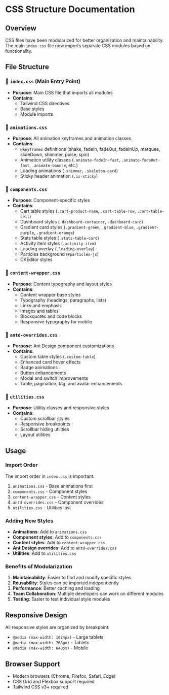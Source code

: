 # CSS Structure Documentation

## Overview
CSS files have been modularized for better organization and maintainability. The main `index.css` file now imports separate CSS modules based on functionality.

## File Structure

### 📁 `index.css` (Main Entry Point)
- **Purpose**: Main CSS file that imports all modules
- **Contains**: 
  - Tailwind CSS directives
  - Base styles
  - Module imports

### 📁 `animations.css`
- **Purpose**: All animation keyframes and animation classes
- **Contains**:
  - `@keyframes` definitions (shake, fadeIn, fadeOut, fadeInUp, marquee, slideDown, shimmer, pulse, spin)
  - Animation utility classes (`.animate-fadeIn-fast`, `.animate-fadeOut-fast`, `.animate-bounce`, etc.)
  - Loading animations (`.shimmer`, `.skeleton-card`)
  - Sticky header animation (`.is-sticky`)

### 📁 `components.css`
- **Purpose**: Component-specific styles
- **Contains**:
  - Cart table styles (`.cart-product-name`, `.cart-table-row`, `.cart-table-cell`)
  - Dashboard styles (`.dashboard-container`, `.dashboard-card`)
  - Gradient card styles (`.gradient-green`, `.gradient-blue`, `.gradient-purple`, `.gradient-orange`)
  - Stats table styles (`.stats-table-card`)
  - Activity item styles (`.activity-item`)
  - Loading overlay (`.loading-overlay`)
  - Particles background (`#particles-js`)
  - CKEditor styles

### 📁 `content-wrapper.css`
- **Purpose**: Content typography and layout styles
- **Contains**:
  - Content wrapper base styles
  - Typography (headings, paragraphs, lists)
  - Links and emphasis
  - Images and tables
  - Blockquotes and code blocks
  - Responsive typography for mobile

### 📁 `antd-overrides.css`
- **Purpose**: Ant Design component customizations
- **Contains**:
  - Custom table styles (`.custom-table`)
  - Enhanced card hover effects
  - Badge animations
  - Button enhancements
  - Modal and switch improvements
  - Table, pagination, tag, and avatar enhancements

### 📁 `utilities.css`
- **Purpose**: Utility classes and responsive styles
- **Contains**:
  - Custom scrollbar styles
  - Responsive breakpoints
  - Scrollbar hiding utilities
  - Layout utilities

## Usage

### Import Order
The import order in `index.css` is important:
1. `animations.css` - Base animations first
2. `components.css` - Component styles
3. `content-wrapper.css` - Content styles
4. `antd-overrides.css` - Component overrides
5. `utilities.css` - Utilities last

### Adding New Styles
- **Animations**: Add to `animations.css`
- **Component styles**: Add to `components.css`
- **Content styles**: Add to `content-wrapper.css`
- **Ant Design overrides**: Add to `antd-overrides.css`
- **Utilities**: Add to `utilities.css`

### Benefits of Modularization
1. **Maintainability**: Easier to find and modify specific styles
2. **Reusability**: Styles can be imported independently
3. **Performance**: Better caching and loading
4. **Team Collaboration**: Multiple developers can work on different modules
5. **Testing**: Easier to test individual style modules

## Responsive Design
All responsive styles are organized by breakpoint:
- `@media (max-width: 1024px)` - Large tablets
- `@media (max-width: 768px)` - Tablets
- `@media (max-width: 640px)` - Mobile

## Browser Support
- Modern browsers (Chrome, Firefox, Safari, Edge)
- CSS Grid and Flexbox support required
- Tailwind CSS v3+ required
